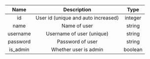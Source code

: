 | Name | Description | Type |
|:----:|:-----------:|:----:|
| id | User id (unique and auto increased) | integer |
| name | Name of user | string |
| username | Username of user (unique) | string |
| password | Password of user | string |
| is_admin | Whether user is admin | boolean |
